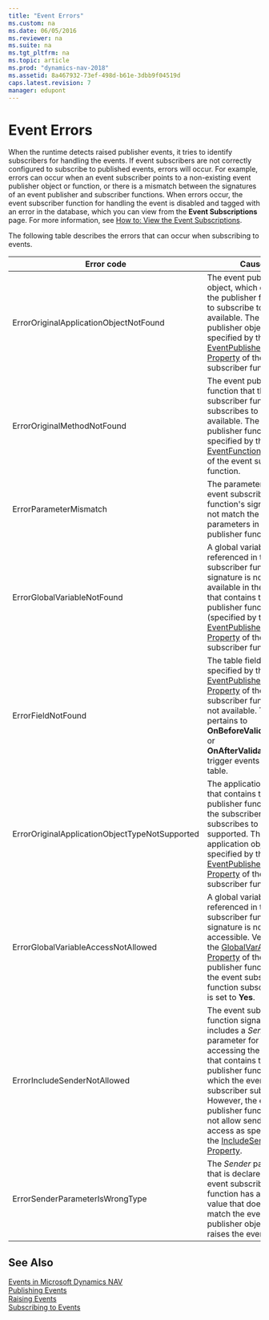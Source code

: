 ```yaml
---
title: "Event Errors"
ms.custom: na
ms.date: 06/05/2016
ms.reviewer: na
ms.suite: na
ms.tgt_pltfrm: na
ms.topic: article
ms.prod: "dynamics-nav-2018"
ms.assetid: 8a467932-73ef-498d-b61e-3dbb9f04519d
caps.latest.revision: 7
manager: edupont
---
```

# Event Errors
When the runtime detects raised publisher events, it tries to identify subscribers for handling the events. If event subscribers are not correctly configured to subscribe to published events, errors will occur. For example, errors can occur when an event subscriber points to a non-existing event publisher object or function, or there is a mismatch between the signatures of an event publisher and subscriber functions. When errors occur, the event subscriber function for handling the event is disabled and tagged with an error in the database, which you can view from the **Event Subscriptions** page. For more information, see [How to: View the Event Subscriptions](How-to--View-the-Event-Subscriptions.md).  

 The following table describes the errors that can occur when subscribing to events.  

|Error code|Cause|  
|----------------|-----------|  
|ErrorOriginalApplicationObjectNotFound|The event publisher object, which contains the publisher function to subscribe to, is not available. The event publisher object is specified by the [EventPublisherObject Property](EventPublisherObject-Property.md) of the event subscriber function.|  
|ErrorOriginalMethodNotFound|The event publisher function that the event subscriber function subscribes to is not available. The event publisher function is specified by the [EventFunction Property](EventFunction-Property.md) of the event subscriber function.|  
|ErrorParameterMismatch|The parameters in the event subscriber function's signature do not match the parameters in the publisher function.|  
|ErrorGlobalVariableNotFound|A global variable that is referenced in the event subscriber function signature is not available in the object that contains the event publisher function \(specified by the [EventPublisherObject Property](EventPublisherObject-Property.md) of the event subscriber function\).|  
|ErrorFieldNotFound|The table field that is specified by the [EventPublisherElement Property](EventPublisherElement-Property.md) of the event subscriber function is not available. This error pertains to **OnBeforeValidateEvent** or **OnAfterValidateEvent** trigger events on a table.|  
|ErrorOriginalApplicationObjectTypeNotSupported|The application object that contains the event publisher function that the subscriber function subscribes to is not supported. The application object is specified by the [EventPublisherObject Property](EventPublisherObject-Property.md) of the event subscriber function.|  
|ErrorGlobalVariableAccessNotAllowed|A global variable that is referenced in the event subscriber function signature is not accessible. Verify that the [GlobalVarAccess Property](GlobalVarAccess-Property.md) of the event publisher function that the event subscriber function subscribes to is set to **Yes**.|  
|ErrorIncludeSenderNotAllowed|The event subscriber function signature includes a *Sender* parameter for accessing the object that contains the event publisher function to which the event subscriber subscribes. However, the event publisher function does not allow sender access as specified by the [IncludeSender Property](IncludeSender-Property.md).|  
|ErrorSenderParameterIsWrongType|The *Sender* parameter that is declared in the event subscriber function has a subtype value that does not match the event publisher object that raises the event.|  

## See Also  
 [Events in Microsoft Dynamics NAV](Events-in-Microsoft-Dynamics-NAV.md)   
 [Publishing Events](Publishing-Events.md)   
 [Raising Events](Raising-Events.md)   
 [Subscribing to Events](Subscribing-to-Events.md)
